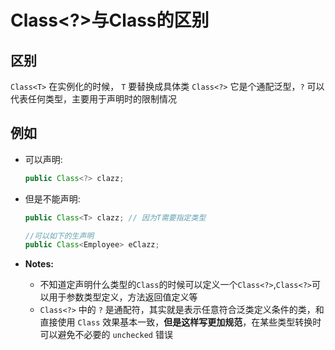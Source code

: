 # Class<?>与Class<T>的区别

## 区别

`Class<T>` 在实例化的时候， `T` 要替换成具体类
`Class<?>` 它是个通配泛型，`?` 可以代表任何类型，主要用于声明时的限制情况

例如
---
- 可以声明:

  ```java
  public Class<?> clazz;
  ```

- 但是不能声明:

  ```java
  public Class<T> clazz; // 因为T需要指定类型

  //可以如下的生声明
  public Class<Employee> eClazz;
  ```

- **Notes:**
   - 不知道定声明什么类型的`Class`的时候可以定义一个`Class<?>`,`Class<?>`可以用于参数类型定义，方法返回值定义等
   - `Class<?>` 中的 `?` 是通配符，其实就是表示任意符合泛类定义条件的类，和直接使用 `Class` 效果基本一致，**但是这样写更加规范**，在某些类型转换时可以避免不必要的 `unchecked` 错误